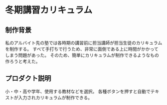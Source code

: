 # 冬期講習カリキュラム
## 制作背景
私のアルバイト先の塾では各時期の講習前に担当講師が担当生徒のカリキュラムを制作する。
すべて手打ちで行うため、非常に面倒である上に時間がかかってしまう問題があった。
そのため、簡単にカリキュラムが制作できるようなもの作ろうと考えた。

## プロダクト説明
小・中・高や学年、使用する教材などを選択。
各種ボタンを押すと自動でテキストが入力されカリキュラムが制作できる。
